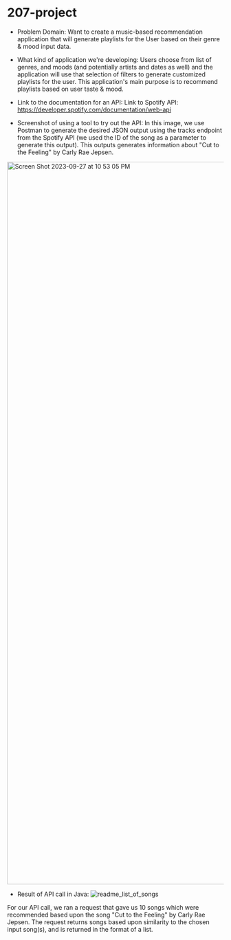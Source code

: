 # 207-project

- Problem Domain: 
Want to create a music-based recommendation application that will generate playlists for the User based on their genre & mood input data.

- What kind of application we're developing:
Users choose from list of genres, and moods (and potentially artists and dates as well) and the application will use that selection of filters to generate customized playlists for the user.
This application's main purpose is to recommend playlists based on user taste & mood.

-  Link to the documentation for an API:
Link to Spotify API: https://developer.spotify.com/documentation/web-api

- Screenshot of using a tool to try out the API:
In this image, we use Postman to generate the desired JSON output using the tracks endpoint from the Spotify API (we used the ID of the song as a parameter to generate this output).
This outputs generates information about "Cut to the Feeling" by Carly Rae Jepsen. 

<img width="1680" alt="Screen Shot 2023-09-27 at 10 53 05 PM" src="https://github.com/NimratGrewal/207-project/assets/114554275/9c72908a-38b7-4a88-9928-c8b15152a8d0">

- Result of API call in Java:
![readme_list_of_songs](https://github.com/NimratGrewal/207-project/assets/85083456/76d12420-1a22-4e51-ac6d-43267a42c40c)

For our API call, we ran a request that gave us 10 songs which were recommended based upon the song "Cut to the Feeling"
by Carly Rae Jepsen. The request returns songs based upon similarity to the chosen input song(s), and is returned in the
format of a list.



